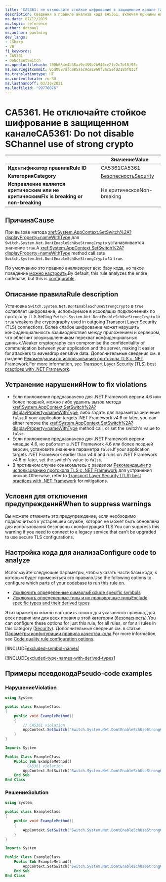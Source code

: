 ```yaml
---
title: 'CA5361: не отключайте стойкое шифрование в защищенном канале (анализ кода)'
description: Сведения о правиле анализа кода CA5361, включая причины нарушений и способы их устранения, а также условия отключения правила.
ms.date: 07/12/2019
ms.topic: reference
author: dotpaul
ms.author: paulming
dev_langs:
- CSharp
- VB
f1_keywords:
- CA5361
- DoNotSetSwitch
ms.openlocfilehash: 700b684e4b38aa9e459b2b946ce2fc2c7b18f95c
ms.sourcegitcommit: 05d0087dfca85aac9ca2960f86c5efd218bf833f
ms.translationtype: HT
ms.contentlocale: ru-RU
ms.lasthandoff: 03/30/2021
ms.locfileid: "99776076"
---
```

# <a name="ca5361-do-not-disable-schannel-use-of-strong-crypto"></a><span data-ttu-id="e20ae-103">CA5361. Не отключайте стойкое шифрование в защищенном канале</span><span class="sxs-lookup"><span data-stu-id="e20ae-103">CA5361: Do not disable SChannel use of strong crypto</span></span>

| | <span data-ttu-id="e20ae-104">Значение</span><span class="sxs-lookup"><span data-stu-id="e20ae-104">Value</span></span> |
|-|-|
| <span data-ttu-id="e20ae-105">**Идентификатор правила**</span><span class="sxs-lookup"><span data-stu-id="e20ae-105">**Rule ID**</span></span> |<span data-ttu-id="e20ae-106">CA5361</span><span class="sxs-lookup"><span data-stu-id="e20ae-106">CA5361</span></span>|
| <span data-ttu-id="e20ae-107">**Категория**</span><span class="sxs-lookup"><span data-stu-id="e20ae-107">**Category**</span></span> |[<span data-ttu-id="e20ae-108">Безопасность</span><span class="sxs-lookup"><span data-stu-id="e20ae-108">Security</span></span>](security-warnings.md)|
| <span data-ttu-id="e20ae-109">**Исправление является критическим или не критическим**</span><span class="sxs-lookup"><span data-stu-id="e20ae-109">**Fix is breaking or non-breaking**</span></span> |<span data-ttu-id="e20ae-110">Не критическое</span><span class="sxs-lookup"><span data-stu-id="e20ae-110">Non-breaking</span></span>|

## <a name="cause"></a><span data-ttu-id="e20ae-111">Причина</span><span class="sxs-lookup"><span data-stu-id="e20ae-111">Cause</span></span>

<span data-ttu-id="e20ae-112">При вызове метода <xref:System.AppContext.SetSwitch%2A?displayProperty=nameWithType> для `Switch.System.Net.DontEnableSchUseStrongCrypto` устанавливается значение `true`.</span><span class="sxs-lookup"><span data-stu-id="e20ae-112">A <xref:System.AppContext.SetSwitch%2A?displayProperty=nameWithType> method call sets `Switch.System.Net.DontEnableSchUseStrongCrypto` to `true`.</span></span>

<span data-ttu-id="e20ae-113">По умолчанию это правило анализирует всю базу кода, но такое поведение [можно настроить](#configure-code-to-analyze).</span><span class="sxs-lookup"><span data-stu-id="e20ae-113">By default, this rule analyzes the entire codebase, but this is [configurable](#configure-code-to-analyze).</span></span>

## <a name="rule-description"></a><span data-ttu-id="e20ae-114">Описание правила</span><span class="sxs-lookup"><span data-stu-id="e20ae-114">Rule description</span></span>

<span data-ttu-id="e20ae-115">Установка `Switch.System.Net.DontEnableSchUseStrongCrypto` в `true` ослабляет шифрование, используемое в исходящих подключениях по протоколу TLS.</span><span class="sxs-lookup"><span data-stu-id="e20ae-115">Setting `Switch.System.Net.DontEnableSchUseStrongCrypto` to `true` weakens the cryptography used in outgoing Transport Layer Security (TLS) connections.</span></span> <span data-ttu-id="e20ae-116">Более слабое шифрование может нарушить конфиденциальность взаимодействия между приложением и сервером, что облегчит злоумышленникам перехват конфиденциальных данных.</span><span class="sxs-lookup"><span data-stu-id="e20ae-116">Weaker cryptography can compromise the confidentiality of communication between your application and the server, making it easier for attackers to eavesdrop sensitive data.</span></span> <span data-ttu-id="e20ae-117">Дополнительные сведения см. в разделе [Рекомендации по использованию протокола TLS с .NET Framework](../../../framework/network-programming/tls.md#switchsystemnetdontenableschusestrongcrypto).</span><span class="sxs-lookup"><span data-stu-id="e20ae-117">For more information, see [Transport Layer Security (TLS) best practices with .NET Framework](../../../framework/network-programming/tls.md#switchsystemnetdontenableschusestrongcrypto).</span></span>

## <a name="how-to-fix-violations"></a><span data-ttu-id="e20ae-118">Устранение нарушений</span><span class="sxs-lookup"><span data-stu-id="e20ae-118">How to fix violations</span></span>

- <span data-ttu-id="e20ae-119">Если приложение предназначено для .NET Framework версии 4.6 или более поздней, можно либо удалить вызов метода <xref:System.AppContext.SetSwitch%2A?displayProperty=nameWithType>, либо задать для параметра значение `false`.</span><span class="sxs-lookup"><span data-stu-id="e20ae-119">If your application targets .NET Framework v4.6 or later, you can either remove the <xref:System.AppContext.SetSwitch%2A?displayProperty=nameWithType> method call, or set the switch's value to `false`.</span></span>
- <span data-ttu-id="e20ae-120">Если приложение предназначено для .NET Framework версии младше 4.6, но работает в .NET Framework 4.6 или более поздней версии, установите значение параметра `false`.</span><span class="sxs-lookup"><span data-stu-id="e20ae-120">If your application targets .NET Framework earlier than v4.6 and runs on .NET Framework v4.6 or later, set the switch's value to `false`.</span></span>
- <span data-ttu-id="e20ae-121">В противном случае ознакомьтесь с разделом [Рекомендации по использованию протокола TLS с .NET Framework](../../../framework/network-programming/tls.md) для устранения рисков.</span><span class="sxs-lookup"><span data-stu-id="e20ae-121">Otherwise, refer to [Transport Layer Security (TLS) best practices with .NET Framework](../../../framework/network-programming/tls.md) for mitigations.</span></span>

## <a name="when-to-suppress-warnings"></a><span data-ttu-id="e20ae-122">Условия для отключения предупреждений</span><span class="sxs-lookup"><span data-stu-id="e20ae-122">When to suppress warnings</span></span>

<span data-ttu-id="e20ae-123">Вы можете отменить это предупреждение, если необходимо подключиться к устаревшей службе, которая не может быть обновлена для использования безопасных конфигураций TLS.</span><span class="sxs-lookup"><span data-stu-id="e20ae-123">You can suppress this warning if you need to connect to a legacy service that can't be upgraded to use secure TLS configurations.</span></span>

## <a name="configure-code-to-analyze"></a><span data-ttu-id="e20ae-124">Настройка кода для анализа</span><span class="sxs-lookup"><span data-stu-id="e20ae-124">Configure code to analyze</span></span>

<span data-ttu-id="e20ae-125">Используйте следующие параметры, чтобы указать части базы кода, к которым будет применяться это правило.</span><span class="sxs-lookup"><span data-stu-id="e20ae-125">Use the following options to configure which parts of your codebase to run this rule on.</span></span>

- [<span data-ttu-id="e20ae-126">Исключить определенные символы</span><span class="sxs-lookup"><span data-stu-id="e20ae-126">Exclude specific symbols</span></span>](#exclude-specific-symbols)
- [<span data-ttu-id="e20ae-127">Исключить определенные типы и их производные типы</span><span class="sxs-lookup"><span data-stu-id="e20ae-127">Exclude specific types and their derived types</span></span>](#exclude-specific-types-and-their-derived-types)

<span data-ttu-id="e20ae-128">Эти параметры можно настроить только для указанного правила, для всех правил или для всех правил в этой категории ([безопасность](security-warnings.md)).</span><span class="sxs-lookup"><span data-stu-id="e20ae-128">You can configure these options for just this rule, for all rules, or for all rules in this category ([Security](security-warnings.md)).</span></span> <span data-ttu-id="e20ae-129">Дополнительные сведения см. в статье [Параметры конфигурации правила качества кода](../code-quality-rule-options.md).</span><span class="sxs-lookup"><span data-stu-id="e20ae-129">For more information, see [Code quality rule configuration options](../code-quality-rule-options.md).</span></span>

[!INCLUDE[excluded-symbol-names](~/includes/code-analysis/excluded-symbol-names.md)]

[!INCLUDE[excluded-type-names-with-derived-types](~/includes/code-analysis/excluded-type-names-with-derived-types.md)]

## <a name="pseudo-code-examples"></a><span data-ttu-id="e20ae-130">Примеры псевдокода</span><span class="sxs-lookup"><span data-stu-id="e20ae-130">Pseudo-code examples</span></span>

### <a name="violation"></a><span data-ttu-id="e20ae-131">Нарушение</span><span class="sxs-lookup"><span data-stu-id="e20ae-131">Violation</span></span>

```csharp
using System;

public class ExampleClass
{
    public void ExampleMethod()
    {
        // CA5361 violation
        AppContext.SetSwitch("Switch.System.Net.DontEnableSchUseStrongCrypto", true);
    }
}
```

```vb
Imports System

Public Class ExampleClass
    Public Sub ExampleMethod()
        ' CA5361 violation
        AppContext.SetSwitch("Switch.System.Net.DontEnableSchUseStrongCrypto", true)
    End Sub
End Class
```

### <a name="solution"></a><span data-ttu-id="e20ae-132">Решение</span><span class="sxs-lookup"><span data-stu-id="e20ae-132">Solution</span></span>

```csharp
using System;

public class ExampleClass
{
    public void ExampleMethod()
    {
        AppContext.SetSwitch("Switch.System.Net.DontEnableSchUseStrongCrypto", false);
    }
}
```

```vb
Imports System

Public Class ExampleClass
    Public Sub ExampleMethod()
        AppContext.SetSwitch("Switch.System.Net.DontEnableSchUseStrongCrypto", false)
    End Sub
End Class
```
